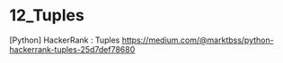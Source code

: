 # 12_Tuples
[Python] HackerRank : Tuples
https://medium.com/@marktbss/python-hackerrank-tuples-25d7def78680
